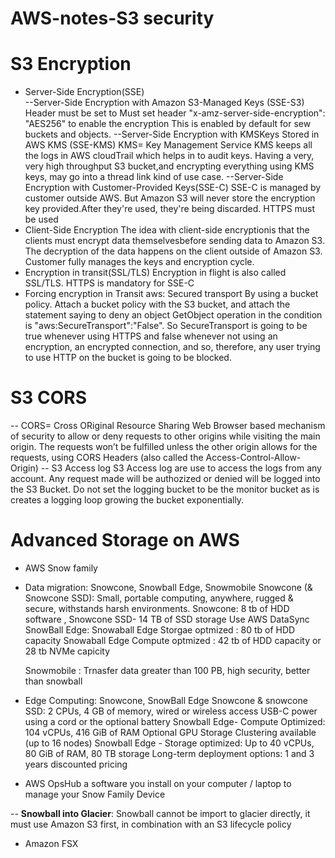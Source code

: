# AWS-notes-S3 security

# S3 Encryption
- Server-Side Encryption(SSE) <br>
--Server-Side Encryption with Amazon S3-Managed Keys (SSE-S3)
    Header must be set to Must set header "x-amz-server-side-encryption": "AES256" to enable the encryption
    This is enabled by default for sew buckets and objects.
--Server-Side Encryption with KMSKeys Stored in AWS KMS (SSE-KMS)
     KMS= Key Management Service
     KMS keeps all the logs in AWS cloudTrail which helps in to audit keys.
     Having a very, very high throughput S3 bucket,and  encrypting everything using 
     KMS keys, may go into a thread link kind of use case.
--Server-Side Encryption with Customer-Provided Keys(SSE-C)
     SSE-C is managed by customer outside AWS.
     But Amazon S3 will never store the encryption key provided.After they're 
     used, they're being discarded.
     HTTPS must be used
- Client-Side Encryption
    The idea with client-side encryptionis that the clients must encrypt data 
    themselvesbefore sending data to Amazon S3. The decryption of the data 
    happens on the client outside of Amazon S3.
    Customer fully manages the keys and encryption cycle. <br>
- Encryption in transit(SSL/TLS)
    Encryption in flight is also called SSL/TLS.
    HTTPS is mandatory for SSE-C <br>
- Forcing encryption in Transit aws: Secured transport
    By using a bucket policy. Attach a bucket policy with the S3 
    bucket, and attach the statement saying to deny an object 
    GetObject operation in the condition is 
    "aws:SecureTransport":"False".
    So SecureTransport is going to be true whenever using HTTPS
    and false whenever not using an encryption,
    an encrypted connection,
    and so, therefore, any user trying to use HTTP
    on the bucket is going to be blocked.<br>
# S3 CORS
-- CORS= Cross ORiginal Resource Sharing
     Web Browser based mechanism of security to allow or deny requests to other origins while 
     visiting the main origin.
     The requests won’t be fulfilled unless the other origin allows for the 
     requests, using CORS Headers (also called the Access-Control-Allow-Origin)
-- S3 Access log
      S3 Access log are use to access the logs from any account. Any request made will be authozized or 
      denied will be logged into the S3 Bucket.
      Do not set the logging bucket to be the monitor bucket as is creates a logging loop growing the bucket 
      exponentially. <br>
# Advanced Storage on AWS
- AWS Snow family
 - Data migration: Snowcone, Snowball Edge, Snowmobile
    Snowcone (& Snowcone SSD): Small, portable computing, anywhere, rugged & secure, withstands harsh environments.
        Snowcone: 8 tb of HDD software , Snowcone SSD- 14 TB of SSD storage
        Use AWS DataSync
    SnowBall Edge:
       Snowaball Edge Storgae optmized : 80 tb of HDD capacity
       Snowaball Edge Compute optmized : 42 tb of HDD capacity or 28 tb NVMe capicity <br>

   Snowmobile : Trnasfer data greater than 100 PB, high security, better than snowball<br>
 - Edge Computing: Snowcone, SnowBall Edge
     Snowcone & snowcone SSD: 
      2 CPUs, 4 GB of memory, wired or wireless access
      USB-C power using a cord or the optional battery
     Snowball Edge- Compute Optimized: 
       104 vCPUs, 416 GiB of RAM
       Optional GPU
       Storage Clustering available (up to 16 nodes)
      Snowball Edge - Storage optimized:
        Up to 40 vCPUs, 80 GiB of RAM, 80 TB storage
        Long-term deployment options: 1 and 3 years discounted pricing <br>

 - AWS OpsHub
      a software you install on your computer / laptop to manage your Snow Family Device <br>

 -- <b>Snowball into Glacier</b>: Snowball cannot be import to glacier directly, it must use Amazon S3 first, in combination with an S3 lifecycle policy

 - Amazon FSX 
     
